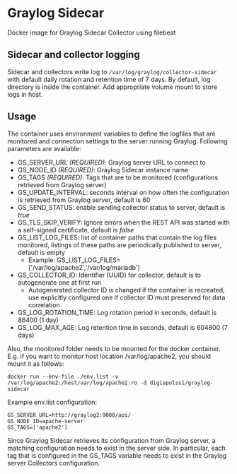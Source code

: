 # Graylog Sidecar
Docker image for Graylog Sidecar Collector using filebeat

## Sidecar and collector logging

Sidecar and collectors write log to `/var/log/graylog/collector-sidecar` with
default daily rotation and retention time of 7 days. By default, log directory
is inside the container. Add appropriate volume mount to store logs in host.

## Usage

The container uses environment variables to define the logfiles that are monitored and connection settings to the server running Graylog. Following parameters are available:

- GS_SERVER_URL *(REQUIRED)*: Graylog server URL to connect to
- GS_NODE_ID *(REQUIRED)*: Graylog Sidecar instance name
- GS_TAGS *(REQUIRED)*: Tags that are to be monitored (configurations retrieved from Graylog server)
- GS_UPDATE_INTERVAL: seconds interval on how often the configuration is retrieved from Graylog server, default is 60
- GS_SEND_STATUS: enable sending collector status to server, default is *true*
- GS_TLS_SKIP_VERIFY: Ignore errors when the REST API was started with a self-signed certificate, default is *false*
- GS_LIST_LOG_FILES: list of container paths that contain the log files monitored, listings of these paths are periodically published to server, default is empty
   - Example: GS_LIST_LOG_FILES=['/var/log/apache2','/var/log/mariadb']
- GS_COLLECTOR_ID: Identifier (UUID) for collector, default is to autogenerate one at first run
   - Autogenerated collector ID is changed if the container is recreated, use explicitly configured one if collector ID must preserved for data correlation
- GS_LOG_ROTATION_TIME: Log rotation period in seconds, default is 86400 (1 day)
- GS_LOG_MAX_AGE: Log retention time in seconds, default is 604800 (7 days)

Also, the monitored folder needs to be mounted for the docker container. E.g. if you want to monitor host location /var/log/apache2, you should mount it as follows:

`docker run --env-file ./env.list -v /var/log/apache2:/host/var/log/apache2:ro -d digiapulssi/graylog-sidecar`

Example env.list configuration:
```
GS_SERVER_URL=http://graylog2:9000/api/
GS_NODE_ID=apache-server
GS_TAGS=['apache2']
```

Since Graylog Sidecar retrieves its configuration from Graylog server, a matching configuration needs to exist in the server side. In particular, each tag that is configured in the GS_TAGS variable needs to exist in the Graylog server Collectors configuration.
